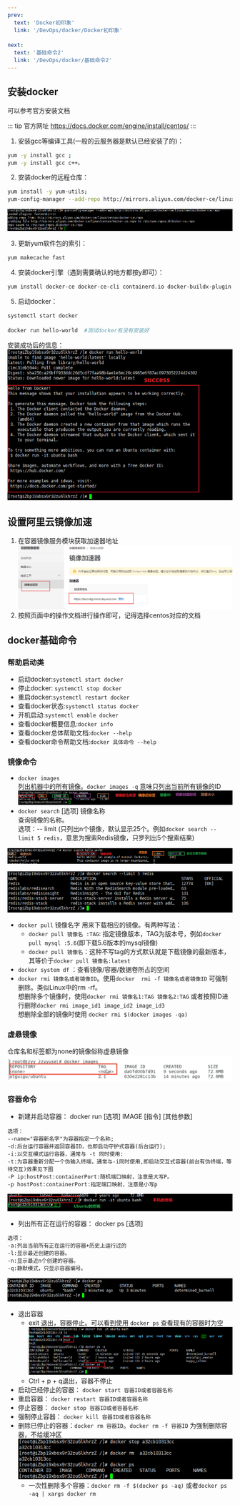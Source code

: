 ```yaml
---
prev:
  text: 'Docker初印象'
  link: '/DevOps/docker/Docker初印象'

next:
  text: '基础命令2'
  link: '/DevOps/docker/基础命令2'
---
```



## 安装docker
可以参考官方安装文档

::: tip 官方网址
https://docs.docker.com/engine/install/centos/
:::

1. 安装gcc等编译工具(一般的云服务器是默认已经安装了的)：
``` bash
yum -y install gcc ; 
yum -y install gcc c++。
```

2. 安装docker的远程仓库：
``` bash
yum install -y yum-utils;
yum-config-manager --add-repo http://mirrors.aliyun.com/docker-ce/linux/centos/docker-ce.repo。这里的第二条命令要使用国内的镜像，如果使用官方的命令的话很可能会超时。下图是安装成功后的样子
```
![](../../assets/docker-2-1.png)

3. 更新yum软件包的索引：
```bash
yum makecache fast
```

4. 安装docker引擎（遇到需要确认的地方都按y即可）：
```bash
yum install docker-ce docker-ce-cli containerd.io docker-buildx-plugin docker-compose-plugin
```
5. 启动docker：
```bash
systemctl start docker

docker run hello-world  #测试docker有没有安装好
``` 
安装成功后的信息：
![](../../assets/docker-2-2.png)

## 设置阿里云镜像加速
1. 在容器镜像服务模块获取加速器地址
![](../../assets/docker-2-3.png)
2. 按照页面中的操作文档进行操作即可，记得选择centos对应的文档

## docker基础命令
### 帮助启动类
- 启动docker:`systemctl start docker`
- 停止docker: `systemctl stop docker`
- 重启docker:`systemctl restart docker`
- 查看docker状态:`systemctl status docker`
- 开机启动:`systemctl enable docker`
- 查看docker概要信息:`docker info`
- 查看docker总体帮助文档:`docker --help`
- 查看docker命令帮助文档:`docker 具体命令 --help`

### 镜像命令
- `docker images` <br>
  列出机器中的所有镜像。`docker images -q` 意味只列出当前所有镜像的ID
![](../../assets/docker-2-4.png)
- `docker search`  [选项] 镜像名称 <br>
  查询镜像的名称。<br>
  选项：-- limit (只列出n个镜像，默认显示25个。例如`docker search --limit 5 redis`，意思为搜索Redis镜像，只罗列出5个搜索结果)

 ![](../../assets/docker-2-5.png)

 ![](../../assets/docker-2-6.png)

- `docker pull` 镜像名字
  用来下载相应的镜像。有两种写法：
  - `docker pull 镜像名 :TAG`: 指定镜像版本，TAG为版本号，例如`docker pull mysql :5.6`(即下载5.6版本的mysql镜像)
  - `docker pull 镜像名`：这种不写tag的方式默认就是下载镜像的最新版本，其等价于`docker pull 镜像名:latest`
- `docker system df` ：查看镜像/容器/数据卷所占的空间
- `docker rmi 镜像名或者镜像ID`。使用`docker  rmi -f 镜像名或者镜像ID` 可强制删除。类似Linux中的rm -rf。<br>
  想删除多个镜像时，使用`docker rmi 镜像名1:TAG 镜像名2:TAG` 或者按照ID进行删除`docker rmi image_id1 image_id2 image_id3`<br>
  想删除全部的镜像时使用 `docker rmi $(docker images -qa)`

### 虚悬镜像
仓库名和标签都为none的镜像俗称虚悬镜像
![](../../assets/docker-2-7.png)


### 容器命令
- 新建并启动容器： docker run [选项] IMAGE [指令] [其他参数]
```bash{4,5}
选项：
--name="容器新名字"为容器指定一个名称;
-d:后台运行容器并返回容器ID，也即启动守护式容器(后台运行);
-i:以交互模式运行容器，通常与 -t 同时使用:
-t:为容器重新分配一个伪输入终端，通常与-i同时使用,即启动交互式容器(前台有伪终端，等待交互)效果见下图
-P ip:hostPost:containerPort:随机端口映射，注意是大写P。
-p hostPost:containerPort:指定端口映射，注意是小写p
```
![](../../assets/docker-2-8.png)
- 列出所有正在运行的容器： docker ps [选项]
```bash
选项：
-a:列出当前所有正在运行的容器+历史上运行过的
-l:显示最近创建的容器。
-n:显示最近n个创建的容器。
-q:静默模式，只显示容器编号。
```
![](../../assets/docker-2-9.png)

- 退出容器
  -  exit 退出，容器停止。可以看到使用 `docker ps` 查看现有的容器时为空
     ![](../../assets/docker-2-10.png)
  - Ctrl + p + q退出，容器不停止
- 启动已经停止的容器： `docker start 容器ID或者容器名称`
- 重启容器： `docker restart 容器ID或者容器名称`
- 停止容器： `docker stop 容器ID或者容器名称`
- 强制停止容器： `docker kill 容器ID或者容器名称`
- 删除已停止的容器：`docker rm 容器ID`。`docker rm -f 容器ID` 为强制删除容器，不给缓冲区
  ![](../../assets/docker-2-11.png)
  - 一次性删除多个容器：`docker rm -f $(docker ps -aq)` 或者`docker ps -aq | xargs docker rm`





